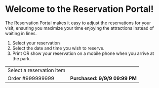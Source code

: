 # Welcome to the Reservation Portal!
The Reservation Portal makes it easy to adjust the reservations for your visit, ensuring you maximize your time enjoying the attractions instead of waiting in lines.

1. Select your reservation
1. Select the date and time you wish to reserve.
1. Print OR show your reservation on a mobile phone when you arrive at the park.

<table >
  <tr>
    <td>Select a reservation item</td>
  </tr>
  <tr>
    <td>Order #999999999</td>
    <td><b>Purchased: 9/9/9 09:99 PM</b></td>
  </tr>
</table>
